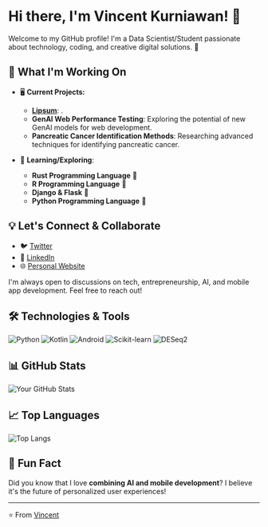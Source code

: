 # Hi there, I'm Vincent Kurniawan! 👋

Welcome to my GitHub profile! I'm a Data Scientist/Student passionate about technology, coding, and creative digital solutions. 🚀

## 🚀 What I'm Working On

- 🖥️ **Current Projects:**
  - **[Lipsum](https://github.com/your-profile/Link)**: .
  - **GenAI Web Performance Testing**: Exploring the potential of new GenAI models for web development.
  - **Pancreatic Cancer Identification Methods**: Researching advanced techniques for identifying pancreatic cancer.
  
- 🧪 **Learning/Exploring**:
  - **Rust Programming Language** 🧠
  - **R Programming Language** 🔬
  - **Django & Flask** 🐜
  - **Python Programming Language** 💼

## 💡 Let's Connect & Collaborate

- 🐦 [Twitter](https://twitter.com/yourusername)
- 💼 [LinkedIn](https://www.linkedin.com/in/vincent-kurniawan)
- 🌐 [Personal Website](https://yourwebsite.com)

I'm always open to discussions on tech, entrepreneurship, AI, and mobile app development. Feel free to reach out!

## 🛠️ Technologies & Tools

![Python](https://img.shields.io/badge/Python-3776AB?style=for-the-badge&logo=python&logoColor=white)
![Kotlin](https://img.shields.io/badge/Kotlin-0095D5?style=for-the-badge&logo=kotlin&logoColor=white)
![Android](https://img.shields.io/badge/Android-3DDC84?style=for-the-badge&logo=android&logoColor=white)
![Scikit-learn](https://img.shields.io/badge/Scikit--Learn-F7931E?style=for-the-badge&logo=scikit-learn&logoColor=white)
![DESeq2](https://img.shields.io/badge/DESeq2-FF6F00?style=for-the-badge&logo=r&logoColor=white)

<!-- Add more badges for your key technologies -->

## 📊 GitHub Stats

![Your GitHub Stats](https://github-readme-stats.vercel.app/api?username=yourusername&show_icons=true&theme=radical)

## 📈 Top Languages

![Top Langs](https://github-readme-stats.vercel.app/api/top-langs/?username=yourusername&layout=compact&theme=radical)

## 🤖 Fun Fact

Did you know that I love **combining AI and mobile development**? I believe it's the future of personalized user experiences!

---

⭐️ From [Vincent](https://github.com/indentd3q)

